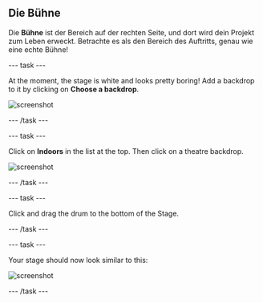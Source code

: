 ## Die Bühne

Die **Bühne** ist der Bereich auf der rechten Seite, und dort wird dein Projekt zum Leben erweckt. Betrachte es als den Bereich des Auftritts, genau wie eine echte Bühne!

\--- task \---

At the moment, the stage is white and looks pretty boring! Add a backdrop to it by clicking on **Choose a backdrop**.

![screenshot](images/band-stage-choose.png)

\--- /task \---

\--- task \---

Click on **Indoors** in the list at the top. Then click on a theatre backdrop.

![screenshot](images/band-backdrop.png)

\--- /task \---

\--- task \---

Click and drag the drum to the bottom of the Stage.

\--- /task \---

\--- task \---

Your stage should now look similar to this:

![screenshot](images/band-stage.png)

\--- /task \---